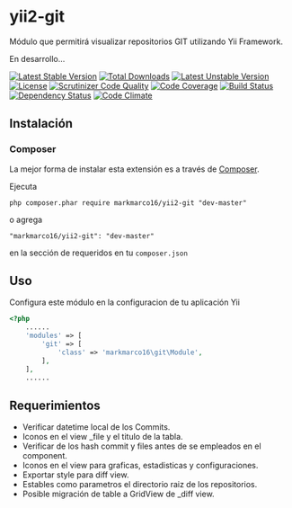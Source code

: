 yii2-git
========

Módulo que permitirá visualizar repositorios GIT utilizando Yii Framework.

En desarrollo...

[![Latest Stable Version](https://poser.pugx.org/markmarco16/yii2-git/v/stable.svg)](https://packagist.org/packages/markmarco16/yii2-git) 
[![Total Downloads](https://poser.pugx.org/markmarco16/yii2-git/downloads.svg)](https://packagist.org/packages/markmarco16/yii2-git) 
[![Latest Unstable Version](https://poser.pugx.org/markmarco16/yii2-git/v/unstable.svg)](https://packagist.org/packages/markmarco16/yii2-git) 
[![License](https://poser.pugx.org/markmarco16/yii2-git/license.svg)](https://packagist.org/packages/markmarco16/yii2-git)
[![Scrutinizer Code Quality](https://scrutinizer-ci.com/g/markmarco16/yii2-git/badges/quality-score.png?b=master)](https://scrutinizer-ci.com/g/markmarco16/yii2-git/?branch=master)
[![Code Coverage](https://scrutinizer-ci.com/g/markmarco16/yii2-git/badges/coverage.png?b=master)](https://scrutinizer-ci.com/g/markmarco16/yii2-git/?branch=master)
[![Build Status](https://scrutinizer-ci.com/g/markmarco16/yii2-git/badges/build.png?b=master)](https://scrutinizer-ci.com/g/markmarco16/yii2-git/build-status/master)
[![Dependency Status](https://www.versioneye.com/user/projects/54cfb7793ca0840b19000002/badge.svg?style=flat)](https://www.versioneye.com/user/projects/54cfb7793ca0840b19000002)
[![Code Climate](https://codeclimate.com/github/markmarco16/yii2-git/badges/gpa.svg)](https://codeclimate.com/github/markmarco16/yii2-git)


## Instalación

### Composer

La mejor forma de instalar esta extensión es a través de [Composer](http://getcomposer.org/).

Ejecuta

```
php composer.phar require markmarco16/yii2-git "dev-master"
```

o agrega

```
"markmarco16/yii2-git": "dev-master"
```

en la sección de requeridos en tu ```composer.json```


## Uso

Configura este módulo en la configuracion de tu aplicación Yii

```php
<?php
    ......
    'modules' => [
        'git' => [
            'class' => 'markmarco16\git\Module',
        ],
    ],
    ......
```


## Requerimientos

* Verificar datetime local de los Commits.
* Iconos en el view _file y el titulo de la tabla.
* Verificar de los hash commit y files antes de se empleados en el component.
* Iconos en el view para graficas, estadisticas y configuraciones.
* Exportar style para diff view.
* Estables como parametros el directorio raiz de los repositorios.
* Posible migración de table a GridView de _diff view.
